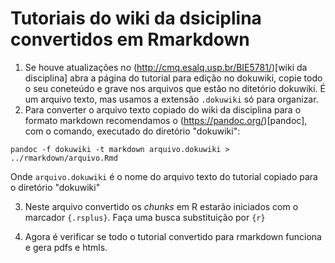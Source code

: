 # Tutoriais do wiki da dsiciplina convertidos em Rmarkdown

1. Se houve atualizações no (http://cmq.esalq.usp.br/BIE5781/)[wiki da disciplina] abra a página do tutorial para edição no dokuwiki, copie todo o seu coneteúdo e grave nos arquivos que estão no ditetório dokuwiki. É um arquivo texto, mas usamos a extensão `.dokuwiki` só para organizar.
2. Para converter o arquivo texto copiado do wiki da disciplina para o formato markdown recomendamos o (https://pandoc.org/)[pandoc], com o comando, executado do diretório "dokuwiki":

```
pandoc -f dokuwiki -t markdown arquivo.dokuwiki > ../rmarkdown/arquivo.Rmd
```

Onde `arquivo.dokuwiki` é o nome do arquivo texto do tutorial copiado para o diretório "dokuwiki"

3. Neste arquivo convertido os *chunks* em R estarão iniciados com o marcador `{.rsplus}`. Faça uma busca substituição por `{r}`

4. Agora é verificar se todo o tutorial convertido para rmarkdown funciona e gera pdfs e htmls.
